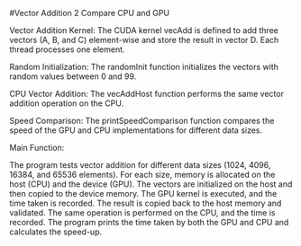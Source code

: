 #Vector Addition 2 Compare CPU and GPU


Vector Addition Kernel: The CUDA kernel vecAdd is defined to add three vectors (A, B, and C) element-wise and store the result in vector D. Each thread processes one element.

Random Initialization: The randomInit function initializes the vectors with random values between 0 and 99.

CPU Vector Addition: The vecAddHost function performs the same vector addition operation on the CPU.

Speed Comparison: The printSpeedComparison function compares the speed of the GPU and CPU implementations for different data sizes.

Main Function:

The program tests vector addition for different data sizes (1024, 4096, 16384, and 65536 elements).
For each size, memory is allocated on the host (CPU) and the device (GPU).
The vectors are initialized on the host and then copied to the device memory.
The GPU kernel is executed, and the time taken is recorded.
The result is copied back to the host memory and validated.
The same operation is performed on the CPU, and the time is recorded.
The program prints the time taken by both the GPU and CPU and calculates the speed-up.
